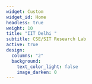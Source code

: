 ```yaml
---
widget: Custom
widget_id: Home
headless: true
weight: 10
title: "IIT Delhi "
subtitle: CSE/SIT Research Lab
active: true
design:
  columns: "2"
  background:
    text_color_light: false
    image_darken: 0
---
```


